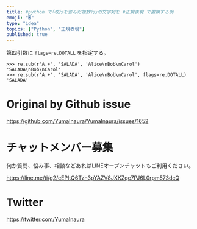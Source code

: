 ```yaml
---
title: #python で｢改行を含んだ複数行｣の文字列を #正規表現 で置換する例
emoji: "🖥"
type: "idea"
topics: ["Python", "正規表現"]
published: true
---
```


第四引数に `flags=re.DOTALL` を指定する。
```
>>> re.sub(r'A.+', 'SALADA', 'Alice\nBob\nCarol')
'SALADA\nBob\nCarol'
>>> re.sub(r'A.+', 'SALADA', 'Alice\nBob\nCarol', flags=re.DOTALL)
'SALADA'
```

# Original by Github issue

https://github.com/YumaInaura/YumaInaura/issues/1652








<!-- Update From Qiita API -->

# チャットメンバー募集


何か質問、悩み事、相談などあればLINEオープンチャットもご利用ください。

https://line.me/ti/g2/eEPltQ6Tzh3pYAZV8JXKZqc7PJ6L0rpm573dcQ





# Twitter


https://twitter.com/YumaInaura


<!-- Update From Qiita API -->


